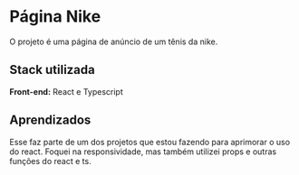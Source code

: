 # Página Nike

O projeto é uma página de anúncio de um tênis da nike.

## Stack utilizada

**Front-end:** React e Typescript


## Aprendizados

Esse faz parte de um dos projetos que estou fazendo para aprimorar o uso do react. Foquei na responsividade, mas também utilizei props e outras funções do react e ts.

